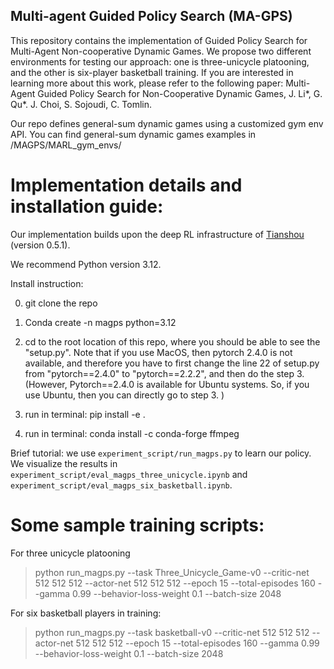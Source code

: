 ## Multi-agent Guided Policy Search (MA-GPS)

This repository contains the implementation of Guided Policy Search for Multi-Agent Non-cooperative Dynamic Games. We propose two different environments for testing our approach: one is three-unicycle platooning, and the other is six-player basketball training. If you are interested in learning more about this work, please refer to the following paper: Multi-Agent Guided Policy Search for Non-Cooperative Dynamic Games, J. Li*, G. Qu*. J. Choi, S. Sojoudi, C. Tomlin.

Our repo defines general-sum dynamic games using a customized gym env API. You can find general-sum dynamic games examples in /MAGPS/MARL_gym_envs/


# Implementation details and installation guide:

Our implementation builds upon the deep RL infrastructure of [Tianshou](https://github.com/thu-ml/tianshou) (version 0.5.1).  

We recommend Python version 3.12. 

Install instruction:

0. git clone the repo

1. Conda create -n magps python=3.12

2. cd to the root location of this repo, where you should be able to see the "setup.py". Note that if you use MacOS, then pytorch 2.4.0 is not available, and therefore you have to first change the line 22 of setup.py from "pytorch==2.4.0" to "pytorch==2.2.2", and then do the step 3. (However, Pytorch==2.4.0 is available for Ubuntu systems. So, if you use Ubuntu, then you can directly go to step 3. )

3. run in terminal: pip install -e .

4. run in terminal: conda install -c conda-forge ffmpeg

Brief tutorial: we use `experiment_script/run_magps.py` to learn our policy. We visualize the results  in `experiment_script/eval_magps_three_unicycle.ipynb` and `experiment_script/eval_magps_six_basketball.ipynb`. 

# Some sample training scripts:

For three unicycle platooning

> python run_magps.py --task Three_Unicycle_Game-v0 --critic-net 512 512 512 --actor-net 512 512 512 --epoch 15 --total-episodes 160 --gamma 0.99 --behavior-loss-weight 0.1 --batch-size 2048

For six basketball players in training:

> python run_magps.py --task basketball-v0 --critic-net 512 512 512 --actor-net 512 512 512 --epoch 15 --total-episodes 160 --gamma 0.99 --behavior-loss-weight 0.1 --batch-size 2048


